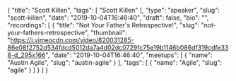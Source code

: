 {
  "title": "Scott Killen",
  "tags": [
    "Scott Killen"
  ],
  "type": "speaker",
  "slug": "scott-killen",
  "date": "2019-10-04T16:46:40",
  "draft": false,
  "bio": "",
  "recordings": [
    {
      "title": "Not Your Father's Retrospective!",
      "slug": "not-your-fathers-retrospective",
      "thumbnail": "https://i.vimeocdn.com/video/820031285-86e08f2752d534fdcd5012da7a4d02dc0729fc75e19b1146b086df319cdfe338-d_295x166",
      "date": "2019-10-04T16:46:40",
      "meetups": [
        {
          "name": "Austin Agile",
          "slug": "austin-agile"
        }
      ],
      "tags": [
        {
          "name": "Agile",
          "slug": "agile"
        }
      ]
    }
  ]
}